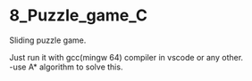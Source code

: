 # 8_Puzzle_game_C
Sliding puzzle game.


Just run it with gcc(mingw 64) compiler in vscode or any other.     
-use A* algorithm to solve this.

